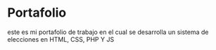 # Portafolio
este es mi portafolio de trabajo en el cual se desarrolla un sistema de elecciones en HTML, CSS, PHP Y JS
